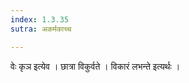 ```yaml
---
index: 1.3.35
sutra: अकर्मकाच्च

---
```

 वेः कृञ इत्येव । छात्रा विकुर्वते । विकारं लभन्ते इत्यर्थः । 